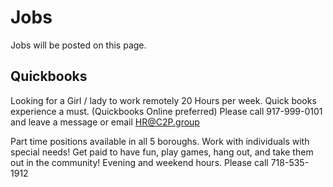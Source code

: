 # Jobs  
Jobs will be posted on this page.


## Quickbooks

Looking for a Girl / lady to work remotely 20 Hours per week.
Quick books experience a must. (Quickbooks Online preferred)
Please call 917-999-0101 and leave a message  or email HR@C2P.group


Part time positions available in all 5 boroughs.
Work with individuals with special needs!
Get paid to have fun, play games, hang out, and take them out in the community!
Evening and weekend hours.
Please call 718-535-1912
